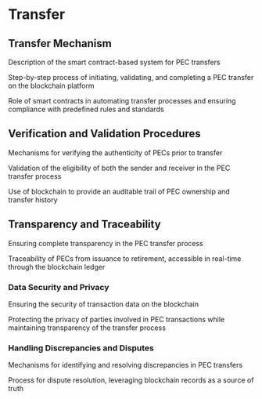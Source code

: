 # Transfer

## Transfer Mechanism <a href="#toc153689912" id="toc153689912"></a>

Description of the smart contract-based system for PEC transfers

Step-by-step process of initiating, validating, and completing a PEC transfer on the blockchain platform

Role of smart contracts in automating transfer processes and ensuring compliance with predefined rules and standards

## Verification and Validation Procedures <a href="#toc153689913" id="toc153689913"></a>

Mechanisms for verifying the authenticity of PECs prior to transfer

Validation of the eligibility of both the sender and receiver in the PEC transfer process

Use of blockchain to provide an auditable trail of PEC ownership and transfer history

## Transparency and Traceability <a href="#toc153689914" id="toc153689914"></a>

Ensuring complete transparency in the PEC transfer process

Traceability of PECs from issuance to retirement, accessible in real-time through the blockchain ledger

### Data Security and Privacy <a href="#toc153689915" id="toc153689915"></a>

Ensuring the security of transaction data on the blockchain

Protecting the privacy of parties involved in PEC transactions while maintaining transparency of the transfer process

### Handling Discrepancies and Disputes <a href="#toc153689916" id="toc153689916"></a>

Mechanisms for identifying and resolving discrepancies in PEC transfers

Process for dispute resolution, leveraging blockchain records as a source of truth
